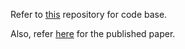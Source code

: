 Refer to [this](https://github.com/tugas-itb-erick/plagiarism-measurement-levenshtein) repository for code base.

Also, refer [here](http://informatika.stei.itb.ac.id/~rinaldi.munir/Stmik/2016-2017/Makalah2017/Makalah-IF2211-2017-093.pdf) for the published paper. 
